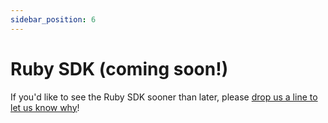 ```yaml
---
sidebar_position: 6
---
```


# Ruby SDK (coming soon!)

If you'd like to see the Ruby SDK sooner than later, please [drop us a line to let us know why](mailto:support@codecomet.io)!